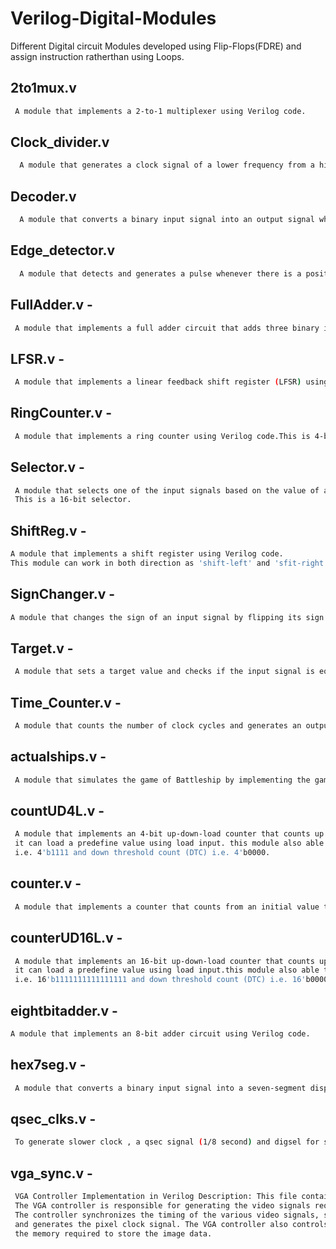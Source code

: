 # Verilog-Digital-Modules
Different Digital circuit Modules developed using Flip-Flops(FDRE) and assign instruction ratherthan using Loops.

## 2to1mux.v

```bash
 A module that implements a 2-to-1 multiplexer using Verilog code.
```

## Clock_divider.v

```bash
  A module that generates a clock signal of a lower frequency from a higher frequency input clock signal.
```

## Decoder.v

```bash
  A module that converts a binary input signal into an output signal where only one of the output bits is high at a time.
```

## Edge_detector.v 

```bash
  A module that detects and generates a pulse whenever there is a positive edge or a negative edge on an input signal.
```

## FullAdder.v -
```bash
 A module that implements a full adder circuit that adds three binary input signals.
 ```

## LFSR.v -

```bash
 A module that implements a linear feedback shift register (LFSR) using Verilog code and this can be used as random number generation.
```
## RingCounter.v -
```bash
 A module that implements a ring counter using Verilog code.This is 4-bit ring counter.
```
## Selector.v -
```bash
 A module that selects one of the input signals based on the value of a select signal.  
 This is a 16-bit selector.
 ```

## ShiftReg.v - 
```bash
A module that implements a shift register using Verilog code.  
This module can work in both direction as 'shift-left' and 'sfit-right' depending on the value of control signal. 
```
## SignChanger.v - 
```bash
A module that changes the sign of an input signal by flipping its sign bit.
```
## Target.v -
```bash
 A module that sets a target value and checks if the input signal is equal to the target value.
```
## Time_Counter.v -
```bash
 A module that counts the number of clock cycles and generates an output signal when a specific time period has elapsed.
```
## actualships.v -
```bash
 A module that simulates the game of Battleship by implementing the game logic using Verilog code.
```
## countUD4L.v - 
```bash
 A module that implements an 4-bit up-down-load counter that counts up or down  based on the direction control signal and   
 it can load a predefine value using load input. this module also able to detect upper threshold count(UTC)   
 i.e. 4'b1111 and down threshold count (DTC) i.e. 4'b0000.
```
## counter.v -
```bash
 A module that implements a counter that counts from an initial value to a maximum value and then resets back to the initial value.
```
## counterUD16L.v -
```bash
 A module that implements an 16-bit up-down-load counter that counts up or down  based on the direction control signal and  
 it can load a predefine value using load input.this module also able to detect upper threshold count(UTC)  
 i.e. 16'b1111111111111111 and down threshold count (DTC) i.e. 16'b0000000000000000.
```
## eightbitadder.v - 
```bash
A module that implements an 8-bit adder circuit using Verilog code.
```
## hex7seg.v -
```bash
 A module that converts a binary input signal into a seven-segment display output for displaying hexadecimal digits.
```
## qsec_clks.v -
```bash
 To generate slower clock , a qsec signal (1/8 second) and digsel for selector.v module as select-line.
```
## vga_sync.v -
```bash
 VGA Controller Implementation in Verilog Description: This file contains the Verilog code for implementing a VGA controller.  
 The VGA controller is responsible for generating the video signals required to display an image on a VGA monitor.   
 The controller synchronizes the timing of the various video signals, such as the horizontal and vertical sync signals,  
 and generates the pixel clock signal. The VGA controller also controls the timing of the display of each pixel and manages   
 the memory required to store the image data.
```
